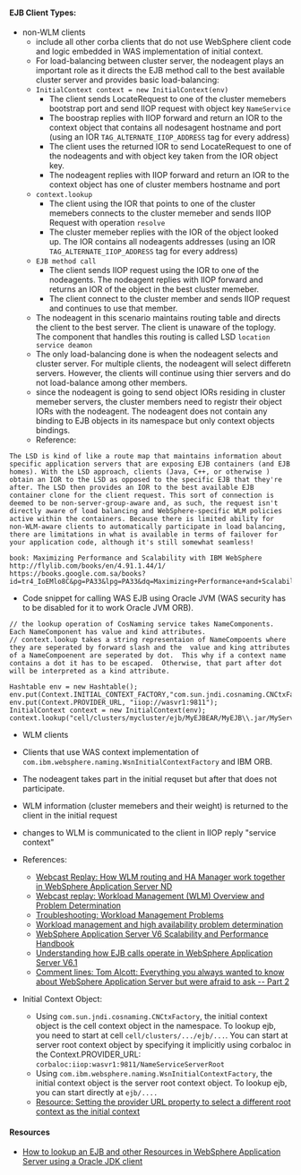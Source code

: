 #### EJB Client Types:

* non-WLM clients
  * include all other corba clients that do not use WebSphere client code and logic embedded in WAS implementation of initial context.
  * For load-balancing between cluster server, the nodeagent plays an important role as it directs the EJB method call to the best available cluster server and provides basic load-balancing:
   * `InitialContext context = new InitialContext(env)`
     * The client sends LocateRequest to one of the cluster memebers bootstrap port and send IIOP request with object key `NameService`
     * The boostrap replies with IIOP forward and return an IOR to the context object that contains all nodesagent hostname and port (using an  IOR `TAG_ALTERNATE_IIOP_ADDRESS` tag for every address)
     * The client uses the returned IOR to send LocateRequest to one of the nodeagents and with object key taken from the IOR object key.
     * The nodeagent replies with IIOP forward and return an IOR to the context object has one of cluster members hostname and port
   * `context.lookup`
     * The client using the IOR that points to one of the cluster memebers connects to the cluster memeber and sends IIOP Request with operation `resolve`
     * The cluster memeber replies with the IOR of the object looked up.  The IOR contains all nodeagents addresses (using an IOR `TAG_ALTERNATE_IIOP_ADDRESS` tag for every address)
   * `EJB method call`
     *  The client sends IIOP request using the IOR to one of the nodeagents.  The nodeagent replies with IIOP forward and returns an IOR of the object in the best cluster memeber.
     *  The client connect to the cluster member and sends IIOP request and continues to use that member.
  * The nodeagent in this scenario maintains routing table and directs the client to the best server.  The client is unaware of the toplogy.  The component that handles this routing is called LSD `location service deamon`
  * The only load-balancing done is when the nodeagent selects and cluster server.  For multiple clients, the nodeagent will select differetn servers.  However, the clients will continue using thier servers and do not load-balance among other members.
  *  since the nodeagent is going to send object IORs residing in cluster memeber servers, the cluster members need to registr their object IORs with the nodeagent.  The nodeagent does not contain any binding to EJB objects in its namespace but only context objects bindings.
  * Reference:
```
The LSD is kind of like a route map that maintains information about specific application servers that are exposing EJB containers (and EJB homes). With the LSD approach, clients (Java, C++, or otherwise ) obtain an IOR to the LSD as opposed to the specific EJB that they're after. The LSD then provides an IOR to the best available EJB container clone for the client request. This sort of connection is deemed to be non-server-group-aware and, as such, the request isn't directly aware of load balancing and WebSphere-specific WLM policies active within the containers. Because there is limited ability for non-WLM-aware clients to automatically participate in load balancing, there are limitations in what is available in terms of failover for your application code, although it's still somewhat seamless!

book: Maximizing Performance and Scalability with IBM WebSphere
http://flylib.com/books/en/4.91.1.44/1/
https://books.google.com.sa/books?id=tr4_IoEMlo8C&pg=PA33&lpg=PA33&dq=Maximizing+Performance+and+Scalability+with+IBM+WebSphere&source=bl&ots=oZM57Ffamu&sig=5M6YeNnTgO0Bi7SnP4R7P_GUuEo&hl=en&sa=X&ei=v7uXVd3qMMKsU_TQjAg&ved=0CD8Q6AEwBw#v=onepage&q=LSD&f=false
```
   * Code snippet for calling WAS EJB using Oracle JVM (WAS security has to be disabled for it to work Oracle JVM ORB).  
```
// the lookup operation of CosNaming service takes NameComponents.  Each NameComponent has value and kind attributes.
// context.lookup takes a string representaion of NameCompoents where they are seperated by forward slash and the  value and king attributes of a NameCompoenent are seperated by dot.  This why if a context name contains a dot it has to be escaped.  Otherwise, that part after dot will be interpreted as a kind attribute.

Hashtable env = new Hashtable(); 
env.put(Context.INITIAL_CONTEXT_FACTORY,"com.sun.jndi.cosnaming.CNCtxFactory");
env.put(Context.PROVIDER_URL, "iiop://wasvr1:9811"); 
InitialContext context = new InitialContext(env);
context.lookup("cell/clusters/mycluster/ejb/MyEJBEAR/MyEJB\\.jar/MyService#com\\.myejb\\.view\\.MyServiceRemote");
```

* WLM clients
 * Clients that use WAS context implementation of `com.ibm.websphere.naming.WsnInitialContextFactory` and IBM ORB.
 * The nodeagent takes part in the initial requset but after that does not participate.
 * WLM information (cluster memebers and their weight) is returned to the client in the initial request
 * changes to WLM is communicated to the client in IIOP reply "service context"
 * References:
   * [Webcast Replay: How WLM routing and HA Manager work together in WebSphere Application Server ND](http://www-01.ibm.com/support/docview.wss?uid=swg27045558)
   * [Webcast replay: Workload Management (WLM) Overview and Problem Determination](http://www-01.ibm.com/support/docview.wss?uid=swg27012101)
   * [Troubleshooting: Workload Management Problems](http://www-01.ibm.com/support/docview.wss?uid=swg21250664)
   * [Workload management and high availability problem determination](ftp://ftp.software.ibm.com/software/iea/content/com.ibm.iea.was_v7/was/7.0/ProblemDetermination/WorkloadManagement.pdf)
   * [WebSphere Application Server V6 Scalability and Performance Handbook](http://www.redbooks.ibm.com/abstracts/sg246392.html?Open)
   * [Understanding how EJB calls operate in WebSphere Application Server V6.1](http://www.ibm.com/developerworks/websphere/techjournal/0807_pape/0807_pape.html)
   * [Comment lines: Tom Alcott: Everything you always wanted to know about WebSphere Application Server but were afraid to ask -- Part 2](http://www.ibm.com/developerworks/websphere/techjournal/0512_col_alcott/0512_col_alcott.html)
   
* Initial Context Object:
  * Using `com.sun.jndi.cosnaming.CNCtxFactory`, the initial context object is the cell context object in the namespace.  To lookup ejb, you need to start at cell `cell/clusters/.../ejb/...`.  You can start at server root context object by specifying it implicitly using corbaloc in the Context.PROVIDER_URL: `corbaloc:iiop:wasvr1:9811/NameServiceServerRoot`
  * Using `com.ibm.websphere.naming.WsnInitialContextFactory`, the initial context object is the server root context object.  To lookup ejb, you can start directly at `ejb/....`
  * [Resource: Setting the provider URL property to select a different root context as the initial context](http://www-01.ibm.com/support/knowledgecenter/SSAW57_8.5.5/com.ibm.websphere.nd.doc/ae/rnam_example_prop5.html?lang=en)
  
#### Resources
* [How to lookup an EJB and other Resources in WebSphere Application Server using a Oracle JDK client](http://www-01.ibm.com/support/docview.wss?uid=swg21382740)
